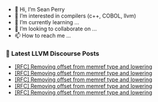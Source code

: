 - 👋 Hi, I’m Sean Perry
- 👀 I’m interested in compilers (c++, COBOL, llvm)
- 🌱 I’m currently learning ...
- 💞️ I’m looking to collaborate on ...
- 📫 How to reach me ...

<!---
s66perry/s66perry is a ✨ special ✨ repository because its `README.md` (this file) appears on your GitHub profile.
You can click the Preview link to take a look at your changes.
--->
### 📕 Latest LLVM Discourse Posts

<!-- DISCOURSE-LLVM:START -->
- [[RFC] Removing offset from memref type and lowering](https://discourse.llvm.org/t/rfc-removing-offset-from-memref-type-and-lowering/82963?page=2#post_26)
- [[RFC] Removing offset from memref type and lowering](https://discourse.llvm.org/t/rfc-removing-offset-from-memref-type-and-lowering/82963?page=2#post_25)
- [[RFC] Removing offset from memref type and lowering](https://discourse.llvm.org/t/rfc-removing-offset-from-memref-type-and-lowering/82963?page=2#post_24)
- [[RFC] Removing offset from memref type and lowering](https://discourse.llvm.org/t/rfc-removing-offset-from-memref-type-and-lowering/82963?page=2#post_23)
- [[RFC] Removing offset from memref type and lowering](https://discourse.llvm.org/t/rfc-removing-offset-from-memref-type-and-lowering/82963?page=2#post_22)
<!-- DISCOURSE-LLVM:END -->

